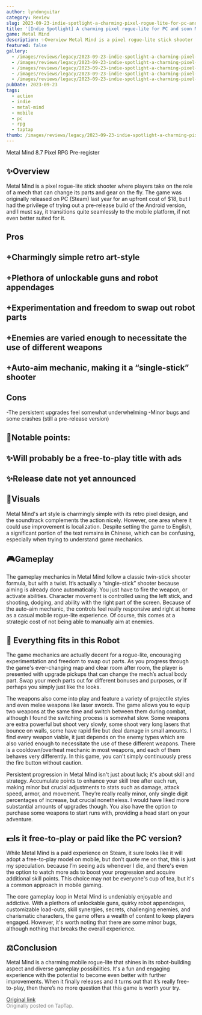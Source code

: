 ```yaml
---
author: lyndonguitar
category: Review
slug: 2023-09-23-indie-spotlight-a-charming-pixel-rogue-lite-for-pc-and-soon-mobile-review-metal-mind
title: '[Indie Spotlight] A charming pixel rogue-lite for PC and soon Mobile! | Review - Metal Mind'
game: Metal Mind
description: ✨Overview Metal Mind is a pixel rogue-lite stick shooter where players take on the role of a mech that can change its parts and gear on the fly. The game was originally released on PC (Steam) last year for an upfront cost of $18, but I had the privilege of trying out a pre-release build of the Android version, and I must say, it transitions quite seamlessly to the mobile platform, if not even better suited for it.
featured: false
gallery:
  - /images/reviews/legacy/2023-09-23-indie-spotlight-a-charming-pixel-rogue-lite-for-pc-and-soon-mobile--review---metal-mind-0.avif
  - /images/reviews/legacy/2023-09-23-indie-spotlight-a-charming-pixel-rogue-lite-for-pc-and-soon-mobile--review---metal-mind-1.avif
  - /images/reviews/legacy/2023-09-23-indie-spotlight-a-charming-pixel-rogue-lite-for-pc-and-soon-mobile--review---metal-mind-2.avif
  - /images/reviews/legacy/2023-09-23-indie-spotlight-a-charming-pixel-rogue-lite-for-pc-and-soon-mobile--review---metal-mind-3.avif
  - /images/reviews/legacy/2023-09-23-indie-spotlight-a-charming-pixel-rogue-lite-for-pc-and-soon-mobile--review---metal-mind-4.avif
pubDate: 2023-09-23
tags:
  - action
  - indie
  - metal-mind
  - mobile
  - pc
  - rpg
  - taptap
thumb: /images/reviews/legacy/2023-09-23-indie-spotlight-a-charming-pixel-rogue-lite-for-pc-and-soon-mobile--review---metal-mind-0.avif
---
```


Metal Mind
8.7
Pixel
RPG
Pre-register


## ✨Overview
Metal Mind is a pixel rogue-lite stick shooter where players take on the role of a mech that can change its parts and gear on the fly. The game was originally released on PC (Steam) last year for an upfront cost of $18, but I had the privilege of trying out a pre-release build of the Android version, and I must say, it transitions quite seamlessly to the mobile platform, if not even better suited for it.




## Pros



## +Charmingly simple retro art-style

## +Plethora of unlockable guns and robot appendages

## +Experimentation and freedom to swap out robot parts

## +Enemies are varied enough to necessitate the use of different weapons

## +Auto-aim mechanic, making it a “single-stick” shooter




## Cons


-The persistent upgrades feel somewhat underwhelming
-Minor bugs and some crashes (still a pre-release version)


## 📝Notable points:

## ✨Will probably be a free-to-play title with ads

## ✨Release date not yet announced


## 🎨Visuals
Metal Mind's art style is charmingly simple with its retro pixel design, and the soundtrack complements the action nicely. However, one area where it could use improvement is localization. Despite setting the game to English, a significant portion of the text remains in Chinese, which can be confusing, especially when trying to understand game mechanics.


## 🎮Gameplay
The gameplay mechanics in Metal Mind follow a classic twin-stick shooter formula, but with a twist. It’s actually a “single-stick” shooter because aiming is already done automatically. You just have to fire the weapon, or activate abilities. Character movement is controlled using the left stick, and shooting, dodging, and ability with the right part of the screen. Because of the auto-aim mechanic, the controls feel really responsive and right at home as a casual mobile rogue-lite experience. Of course, this comes at a strategic cost of not being able to manually aim at enemies.


## 🦿 Everything fits in this Robot
The game mechanics are actually decent for a rogue-lite, encouraging experimentation and freedom to swap out parts. As you progress through the game's ever-changing map and clear room after room, the player is presented with upgrade pickups that can change the mech’s actual body part. Swap your mech parts out for different bonuses and purposes, or if perhaps you simply just like the looks.

The weapons also come into play and feature a variety of projectile styles and even melee weapons like laser swords. The game allows you to equip two weapons at the same time and switch between them during combat, although I found the switching process is somewhat slow. Some weapons are extra powerful but shoot very slowly, some shoot very long lasers that bounce on walls, some have rapid fire but deal damage in small amounts. I find every weapon viable, it just depends on the enemy types which are also varied enough to necessitate the use of these different weapons. There is a cooldown/overheat mechanic in most weapons, and each of them behaves very differently. In this game, you can't simply continuously press the fire button without caution.

Persistent progression in Metal Mind isn't just about luck; it's about skill and strategy. Accumulate points to enhance your skill tree after each run, making minor but crucial adjustments to stats such as damage, attack speed, armor, and movement. They’re really really minor, only single digit percentages of increase, but crucial nonetheless. I would have liked more substantial amounts of upgrades though. You also have the option to purchase some weapons to start runs with, providing a head start on your adventure.


## 💵Is it free-to-play or paid like the PC version?
While Metal Mind is a paid experience on Steam, it sure looks like it will adopt a free-to-play model on mobile, but don’t quote me on that, this is just my speculation. because I’m seeing ads whenever I die, and there's even the option to watch more ads to boost your progression and acquire additional skill points. This choice may not be everyone's cup of tea, but it's a common approach in mobile gaming.

The core gameplay loop in Metal Mind is undeniably enjoyable and addictive. With a plethora of unlockable guns, quirky robot appendages, customizable load-outs, skill synergies, secrets, challenging enemies, and charismatic characters, the game offers a wealth of content to keep players engaged. However, it's worth noting that there are some minor bugs, although nothing that breaks the overall experience.


## ⚖️Conclusion
Metal Mind is a charming mobile rogue-lite that shines in its robot-building aspect and diverse gameplay possibilities. It's a fun and engaging experience with the potential to become even better with further improvements. When it finally releases and it turns out that it’s really free-to-play, then there’s no more question that this game is worth your try.

[Original link](https://www.taptap.io/post/6336400)<br><span style="font-size: 0.95em; color: #888;">Originally posted on TapTap.</span>